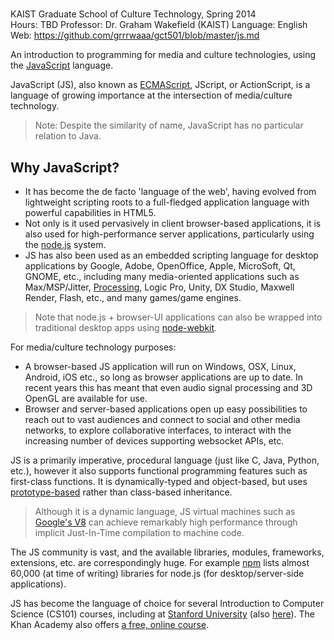 # <Supplementary Introduction to Programming>

KAIST Graduate School of Culture Technology, Spring 2014   
Hours: TBD
Professor: Dr. Graham Wakefield (KAIST)
Language: English   
Web: https://github.com/grrrwaaa/gct501/blob/master/js.md

An introduction to programming for media and culture technologies, using the [JavaScript](http://en.wikipedia.org/wiki/JavaScript) language. 

JavaScript (JS), also known as [ECMAScript](http://en.wikipedia.org/wiki/ECMAScript), JScript, or ActionScript,  is a language of growing importance at the intersection of media/culture technology. 

> Note: Despite the similarity of name, JavaScript has no particular relation to Java.

## Why JavaScript?

- It has become the de facto 'language of the web', having evolved from lightweight scripting roots to a full-fledged application language with powerful capabilities in HTML5. 
- Not only is it used pervasively in client browser-based applications, it is also used for high-performance server applications, particularly using the [node.js](http://nodejs.org/) system. 
- JS has also been used as an embedded scripting language for desktop applications by Google, Adobe, OpenOffice, Apple, MicroSoft, Qt, GNOME, etc., including many media-oriented applications such as Max/MSP/Jitter, [Processing](http://en.wikipedia.org/wiki/Processing.js), Logic Pro, Unity, DX Studio, Maxwell Render, Flash, etc., and many games/game engines.

> Note that node.js + browser-UI applications can also be wrapped into traditional desktop apps using [node-webkit](https://github.com/rogerwang/node-webkit/wiki). 

For media/culture technology purposes:
- A browser-based JS application will run on Windows, OSX, Linux, Android, iOS etc., so long as browser applications are up to date. In recent years this has meant that even audio signal processing and 3D OpenGL are available for use. 
- Browser and server-based applications open up easy possibilities to reach out to vast audiences and connect to social and other media networks, to explore collaborative interfaces, to interact with the increasing number of devices supporting websocket APIs, etc.

JS is a primarily imperative, procedural language (just like C, Java, Python, etc.), however it also supports functional programming features such as first-class functions. It is dynamically-typed and object-based, but uses [prototype-based](http://en.wikipedia.org/wiki/Prototype-based_programming) rather than class-based inheritance. 

> Although it is a dynamic language, JS virtual machines such as [Google's V8](http://en.wikipedia.org/wiki/V8_(JavaScript_engine)) can achieve remarkably high performance through implicit Just-In-Time compilation to machine code.  

The JS community is vast, and the available libraries, modules, frameworks, extensions, etc. are correspondingly huge. For example [npm](https://www.npmjs.org/) lists almost 60,000 (at time of writing) libraries for node.js (for desktop/server-side applications). 

JS has become the language of choice for several Introduction to Computer Science (CS101) courses, including at [Stanford University](http://www.stanford.edu/class/cs101/) (also [here](https://www.coursera.org/course/cs101)). The Khan Academy also offers [a free, online course](https://www.khanacademy.org/cs).

